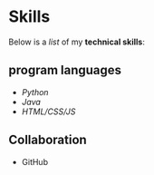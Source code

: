 # Skills

Below is a _list_ of my **technical skills**:

## program languages
- *Python*
- *Java*
- *HTML/CSS/JS*

## Collaboration
- GitHub
